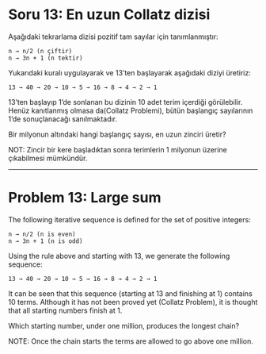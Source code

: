 # Soru 13: En uzun Collatz dizisi
Aşağıdaki tekrarlama dizisi pozitif tam sayılar için tanımlanmıştır:

```
n → n/2 (n çiftir)
n → 3n + 1 (n tektir)
```

Yukarıdaki kuralı uygulayarak ve 13’ten başlayarak aşağıdaki diziyi üretiriz:
```
13 → 40 → 20 → 10 → 5 → 16 → 8 → 4 → 2 → 1
```
13’ten başlayıp 1’de sonlanan bu dizinin 10 adet terim içerdiği görülebilir. Henüz kanıtlanmış olmasa da(Collatz Problemi), bütün başlangıç sayılarının 1’de sonuçlanacağı sanılmaktadır.

Bir milyonun altındaki hangi başlangıç sayısı, en uzun zinciri üretir?

NOT: Zincir bir kere başladıktan sonra terimlerin 1 milyonun üzerine çıkabilmesi mümkündür.

---
# Problem 13: Large sum

The following iterative sequence is defined for the set of positive integers:

```
n → n/2 (n is even)
n → 3n + 1 (n is odd)
```


Using the rule above and starting with 13, we generate the following sequence:
```
13 → 40 → 20 → 10 → 5 → 16 → 8 → 4 → 2 → 1
```
It can be seen that this sequence (starting at 13 and finishing at 1) contains 10 terms. Although it has not been proved yet (Collatz Problem), it is thought that all starting numbers finish at 1.

Which starting number, under one million, produces the longest chain?

NOTE: Once the chain starts the terms are allowed to go above one million.

